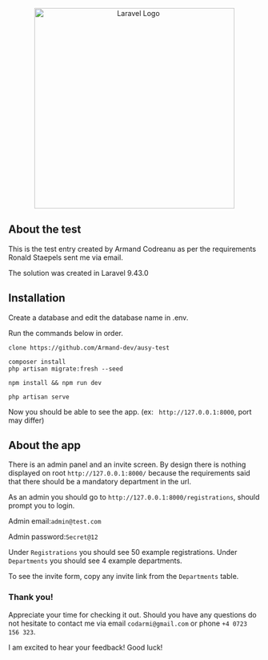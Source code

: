 <p align="center"><a href="#" target="_blank"><img src="https://cdn.cookielaw.org/logos/9c9e1da5-cb5e-4789-be00-8f37c0e84ef3/c0d19564-0900-4187-9d2b-c3a05dba1ee0/1267abc8-7981-4864-8038-9873b581e4c0/Logo_AUSY_by_Randstad_png.png" width="400" alt="Laravel Logo"></a></p>


## About the test

This is the test entry created by Armand Codreanu as per the requirements Ronald Staepels sent me via email.

The solution was created in Laravel 9.43.0
## Installation
Create a database and edit the database name in .env.

Run the commands below in order.

```
clone https://github.com/Armand-dev/ausy-test

composer install
php artisan migrate:fresh --seed

npm install && npm run dev

php artisan serve
```

Now you should be able to see the app. (ex: ``` http://127.0.0.1:8000```, port may differ)
## About the app

There is an admin panel and an invite screen.
By design there is nothing displayed on root ```http://127.0.0.1:8000/``` because the requirements said that there should be a mandatory department in the url.

As an admin you should go to ```http://127.0.0.1:8000/registrations```, should prompt you to login. 

Admin email:```admin@test.com```

Admin password:```Secret@12```

Under ```Registrations``` you should see 50 example registrations.
Under ```Departments``` you should see 4 example departments.

To see the invite form, copy any invite link from the ```Departments``` table.

### Thank you!
Appreciate your time for checking it out. Should you have any questions do not hesitate to contact me via email ```codarmi@gmail.com``` or phone ```+4 0723 156 323```.

I am excited to hear your feedback! Good luck!
